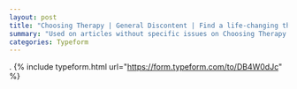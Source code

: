 ```yaml
---
layout: post
title: "Choosing Therapy | General Discontent | Find a life-changing therapist."
summary: "Used on articles without specific issues on Choosing Therapy."
categories: Typeform
---
```

.
{% include typeform.html url="https://form.typeform.com/to/DB4W0dJc" %}
